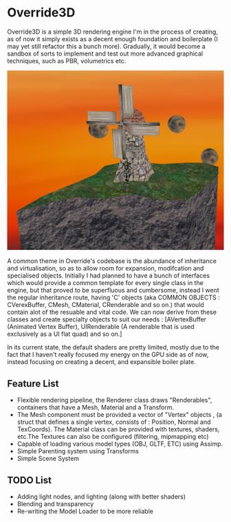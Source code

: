 # Override3D
Override3D is a simple 3D rendering engine I'm in the process of creating, as of now it simply exists as a decent enough foundation and boilerplate (I may yet still refactor this a bunch more). Gradually, it would become a sandbox of sorts to implement and test out more advanced graphical techniques, such as PBR, volumetrics etc.

![Override Demo Scene](demo1.png)

A common theme in Override's codebase is the abundance of inheritance and virtualisation, so as to allow room for expansion, modifcation and specialised objects. Initially I had planned to have a bunch of interfaces which would provide a common template for every single class in the engine, but that proved to be superfluous and cumbersome, instead I went the regular inheritance route, having 'C' objects (aka COMMON OBJECTS : CVerexBuffer, CMesh, CMaterial, CRenderable and so on.) that would contain alot of the resuable and vital code. We can now derive from these classes and create specialty objects to suit our needs : [AVertexBuffer (Animated Vertex Buffer), UIRenderable (A renderable that is used exclusively as a UI flat quad) and so on.]

In its current state, the default shaders are pretty limited, mostly due to the fact that I haven't really focused my energy on the GPU side as of now, instead focusing on creating a decent, and expansible boiler plate.

Feature List 
------
* Flexible rendering pipeline, the Renderer class draws "Renderables", containers that have a Mesh, Material and a Transform.
* The Mesh component must be provided a vector of "Vertex" objects , (a struct that defines a single vertex, consists of : Position, Normal and TexCoords). The Material class can be provided with textures, shaders, etc.The Textures can also be configured (filtering, mipmapping etc)
* Capable of loading various model types (OBJ, GLTF, ETC) using Assimp. 
* Simple Parenting system using Transforms
* Simple Scene System


TODO List 
------
* Adding light nodes, and lighting (along with better shaders)
* Blending and transparency
* Re-writing the Model Loader to be more reliable


